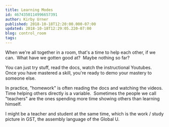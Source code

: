 ```yaml
---
title: Learning Modes
id: 4674350114996657391
author: Kirby Urner
published: 2018-10-18T12:20:00.000-07:00
updated: 2018-10-18T12:29:05.220-07:00
blog: control_room
tags: 
---
```


[](https://www.flickr.com/photos/kirbyurner/45361645122/in/dateposted-public/)

When we're all together in a room, that's a time to help each other, if we can.  What have we gotten good at?  Maybe nothing so far?

You can just try stuff, read the docs, watch the instructional Youtubes.  Once you have mastered a skill, you're ready to demo your mastery to someone else.

In practice, "homework" is often reading the docs and watching the videos.  Time helping others directly is a variable.  Sometimes the people we call "teachers" are the ones spending more time showing others than learning himself.

I might be a teacher and student at the same time, which is the work / study picture in GST, the assembly language of the Global U.